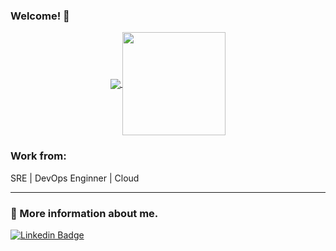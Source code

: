 ### Welcome! 👋

<p align="center">
  <a href="https://github.com/nathanaelassis?tab=repositories">
    <img
      align="center"
      src="https://github-readme-stats.vercel.app/api/top-langs/?username=nathanaelassis&layout=compact"
    />
  </a>
  <a href="https://github.com/nathanaelassis?tab=repositories">
    <img
      align="center"
      height="165"
      src="https://github-readme-stats.vercel.app/api?username=nathanaelassis&count_private=true&show_icons=true&custom_title=Github%20Status&hide=issues"
    />
  </a>
</p>


### Work from:
SRE | DevOps Enginner | Cloud

----------------------------------------------

### 📌 More information about me.
[![Linkedin Badge](https://img.shields.io/badge/linkedin-%230077B5.svg?&style=for-the-badge&logo=linkedin&logoColor=white)](https://www.linkedin.com/in/nathanaelassis)
<!--
**nathanaelassis/nathanaelassis** is a ✨ _special_ ✨ repository because its `README.md` (this file) appears on your GitHub profile.

Here are some ideas to get you started:

- 🔭 I’m currently working on ...
- 🌱 I’m currently learning ...
- 👯 I’m looking to collaborate on ...
- 🤔 I’m looking for help with ...
- 💬 Ask me about ...
- 📫 How to reach me: ...
- 😄 Pronouns: ...
- ⚡ Fun fact: ...
-->

